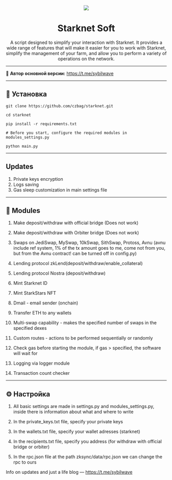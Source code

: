 <div align="center">
  <img src="https://i.imgur.com/XBGxKsN.png"  />
  <h1>Starknet Soft</h1>
  <p>A script designed to simplify your interaction with Starknet. It provides a wide range of features that will make it easier for you to work with Starknet, simplify the management of your farm, and allow you to perform a variety of operations on the network.</p>
</div>

---

🔔 <b>Автор основной версии:</b> https://t.me/sybilwave

---
<h2>🚀 Установка</h2>

```
git clone https://github.com/czbag/starknet.git

cd starknet

pip install -r requirements.txt

# Before you start, configure the required modules in modules_settings.py

python main.py
```
---
<h2> Updates </h2>

1. Private keys encryption
2. Logs saving
3. Gas sleep customization in main settings file

---
<h2>🚨 Modules</h2>

1. Make deposit/withdraw with official bridge (Does not work)

2. Make deposit/withdraw with Orbiter bridge (Does not work)

3. Swaps on JediSwap, MySwap, 10kSwap, SithSwap, Protoss, Avnu (avnu include ref system, 1% of the tx amount goes to me, come not from you, but from the Avnu contract! can be turned off in config.py)

4. Lending protocol zkLend(deposit/withdraw/enable_collateral)

5. Lending protocol Nostra (deposit/withdraw)

6. Mint Starknet ID

7. Mint StarkStars NFT

8. Dmail - email sender (onchain)

9. Transfer ETH to any wallets

10. Multi-swap capability - makes the specified number of swaps in the specified dexes

11. Custom routes - actions to be performed sequentially or randomly

12. Check gas before starting the module, if gas > specified, the software will wait for

13. Logging via logger module

14. Transaction count checker

---
<h2>⚙️ Настройка</h2>

1) All basic settings are made in settings.py and modules_settings.py, inside there is information about what and where to write

2) In the private_keys.txt file, specify your private keys

3) In the wallets.txt file, specify your wallet adresses (starknet)

4) In the recipients.txt file, specify you address (for withdraw with official bridge or orbiter)

5) In the rpc.json file at the path zksync/data/rpc.json we can change the rpc to ours

Info on updates and just a life blog –– https://t.me/sybilwave
